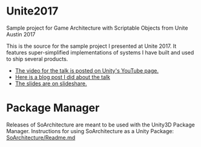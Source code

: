 # Unite2017
Sample project for Game Architecture with Scriptable Objects from Unite Austin 2017

This is the source for the sample project I presented at Unite 2017. It features super-simplified implementations of systems I have built and used to ship several products.

* [The video for the talk is posted on Unity's YouTube page.](https://www.youtube.com/watch?v=raQ3iHhE_Kk)
* [Here is a blog post I did about the talk](http://www.roboryantron.com/2017/10/unite-2017-game-architecture-with.html)
* [The slides are on slideshare.](https://www.slideshare.net/RyanHipple/game-architecture-with-scriptable-objects)

# Package Manager

Releases of SoArchitecture are meant to be used with the Unity3D Package Manager. Instructions for using SoArchitecture as a Unity Package: [SoArchitecture/Readme.md](/Assets/SoArchitecture/Readme.md)
